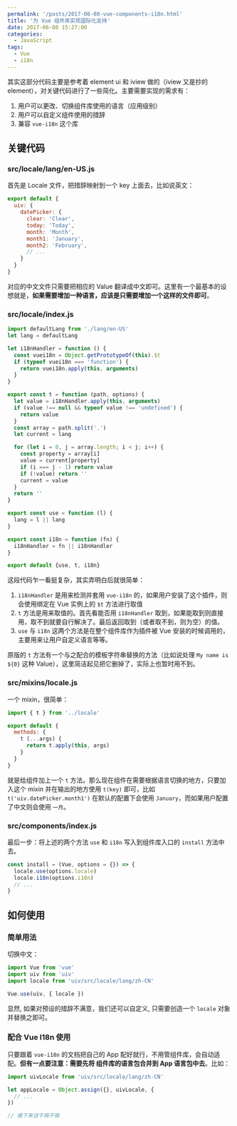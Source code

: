 ```yaml
---
permalink: '/posts/2017-06-08-vue-components-i18n.html'
title: '为 Vue 组件库实现国际化支持'
date: 2017-06-08 15:27:00
categories:
  - JavaScript
tags:
  - Vue
  - i18n
---
```


其实这部分代码主要是参考着 element ui 和 iview 做的（iview 又是抄的 element），对关键代码进行了一些简化。主要需要实现的需求有：

1. 用户可以更改、切换组件库使用的语言（应用级别）
1. 用户可以自定义组件使用的措辞
1. 兼容 `vue-i18n` 这个库

<!-- more -->

## 关键代码

### src/locale/lang/en-US.js

首先是 Locale 文件，把措辞映射到一个 key 上面去，比如说英文：

```javascript
export default {
  uiv: {
    datePicker: {
      clear: 'Clear',
      today: 'Today',
      month: 'Month',
      month1: 'January',
      month2: 'February',
      // ...
    }
  }
}
```

对应的中文文件只需要把相应的 Value 翻译成中文即可。这里有一个最基本的设想就是，**如果需要增加一种语言，应该是只需要增加一个这样的文件即可**。

### src/locale/index.js

```javascript
import defaultLang from './lang/en-US'
let lang = defaultLang

let i18nHandler = function () {
  const vuei18n = Object.getPrototypeOf(this).$t
  if (typeof vuei18n === 'function') {
    return vuei18n.apply(this, arguments)
  }
}

export const t = function (path, options) {
  let value = i18nHandler.apply(this, arguments)
  if (value !== null && typeof value !== 'undefined') {
    return value
  }
  const array = path.split('.')
  let current = lang

  for (let i = 0, j = array.length; i < j; i++) {
    const property = array[i]
    value = current[property]
    if (i === j - 1) return value
    if (!value) return ''
    current = value
  }
  return ''
}

export const use = function (l) {
  lang = l || lang
}

export const i18n = function (fn) {
  i18nHandler = fn || i18nHandler
}

export default {use, t, i18n}
```

这段代码乍一看挺复杂，其实弄明白后就很简单：

1. `i18nHandler` 是用来检测并套用 `vue-i18n` 的，如果用户安装了这个插件，则会使用绑定在 Vue 实例上的 `$t` 方法进行取值
1. `t` 方法是用来取值的。首先看能否用 `i18nHandler` 取到，如果能取到则直接用，取不到就要自行解决了。最后返回取到（或者取不到，则为空）的值。
1. `use` 与 `i18n` 这两个方法是在整个组件库作为插件被 Vue 安装的时候调用的，主要用来让用户自定义语言等等。
 
原版的 `t` 方法有一个与之配合的模板字符串替换的方法（比如说处理 `My name is ${0}` 这种 Value），这里简洁起见把它删掉了，实际上也暂时用不到。

### src/mixins/locale.js

一个 mixin，很简单：

```javascript
import { t } from '../locale'

export default {
  methods: {
    t (...args) {
      return t.apply(this, args)
    }
  }
}
```

就是给组件加上一个 `t` 方法。那么现在组件在需要根据语言切换的地方，只要加入这个 mixin 并在输出的地方使用 `t(key)` 即可，比如 `t('uiv.datePicker.month1')` 在默认的配置下会使用 `January`，而如果用户配置了中文则会使用 `一月`。

### src/components/index.js

最后一步：将上述的两个方法 `use` 和 `i18n` 写入到组件库入口的 `install` 方法中去。

```javascript
const install = (Vue, options = {}) => {
  locale.use(options.locale)
  locale.i18n(options.i18n)
  // ...
}
```

## 如何使用

### 简单用法

切换中文：

```javascript
import Vue from 'vue'
import uiv from 'uiv'
import locale from 'uiv/src/locale/lang/zh-CN'

Vue.use(uiv, { locale })
```

显然, 如果对预设的措辞不满意，我们还可以自定义, 只需要创造一个 `locale` 对象并替换之即可。

### 配合 Vue I18n 使用

只要跟着 `vue-i18n` 的文档把自己的 App 配好就行，不用管组件库，会自动适配。**但有一点要注意：需要先将 组件库的语言包合并到 App 语言包中去**。比如：

```javascript
import uivLocale from 'uiv/src/locale/lang/zh-CN'

let appLocale = Object.assign({}, uivLocale, {
  // ...
})

// 接下来该干嘛干嘛
```
